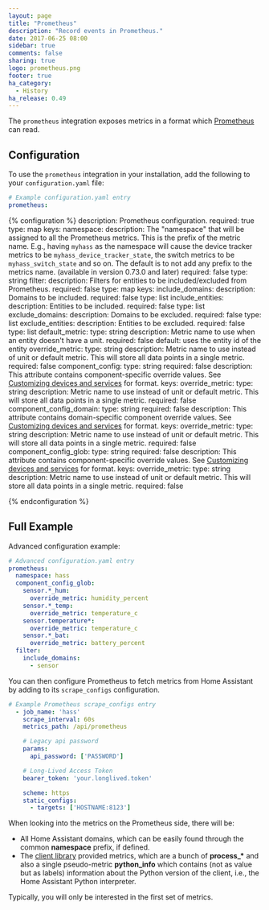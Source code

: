 ```yaml
---
layout: page
title: "Prometheus"
description: "Record events in Prometheus."
date: 2017-06-25 08:00
sidebar: true
comments: false
sharing: true
logo: prometheus.png
footer: true
ha_category:
  - History
ha_release: 0.49
---
```


The `prometheus` integration exposes metrics in a format which [Prometheus](https://prometheus.io/) can read.

## Configuration

To use the `prometheus` integration in your installation, add the following to your `configuration.yaml` file:

```yaml
# Example configuration.yaml entry
prometheus:
```

{% configuration %}
description: Prometheus configuration.
required: true
type: map
keys:
  namespace:
    description: The "namespace" that will be assigned to all the Prometheus metrics. This is the prefix of the metric name. E.g., having `myhass` as the namespace will cause the device tracker metrics to be `myhass_device_tracker_state`, the switch metrics to be `myhass_switch_state` and so on. The default is to not add any prefix to the metrics name. (available in version 0.73.0 and later)
    required: false
    type: string
  filter:
    description: Filters for entities to be included/excluded from Prometheus.
    required: false
    type: map
    keys:
      include_domains:
        description: Domains to be included.
        required: false
        type: list
      include_entities:
        description: Entities to be included.
        required: false
        type: list
      exclude_domains:
        description: Domains to be excluded.
        required: false
        type: list
      exclude_entities:
        description: Entities to be excluded.
        required: false
        type: list
  default_metric:
    type: string
    description: Metric name to use when an entity doesn't have a unit. 
    required: false
    default: uses the entity id of the entity
  override_metric:
    type: string
    description: Metric name to use instead of unit or default metric. This will store all data points in a single metric.
    required: false
  component_config:
    type: string
    required: false
    description: This attribute contains component-specific override values. See [Customizing devices and services](/getting-started/customizing-devices/) for format.
    keys:
      override_metric:
        type: string
        description: Metric name to use instead of unit or default metric. This will store all data points in a single metric.
        required: false
  component_config_domain:
    type: string
    required: false
    description: This attribute contains domain-specific component override values. See [Customizing devices and services](/getting-started/customizing-devices/) for format.
    keys:
      override_metric:
        type: string
        description: Metric name to use instead of unit or default metric. This will store all data points in a single metric.
        required: false
  component_config_glob: 
    type: string
    required: false
    description: This attribute contains component-specific override values. See [Customizing devices and services](/getting-started/customizing-devices/) for format.
    keys:
      override_metric:
        type: string
        description: Metric name to use instead of unit or default metric. This will store all data points in a single metric.
        required: false

{% endconfiguration %}

## Full Example

Advanced configuration example:

```yaml
# Advanced configuration.yaml entry
prometheus:
  namespace: hass
  component_config_glob:
    sensor.*_hum:
      override_metric: humidity_percent
    sensor.*_temp:
      override_metric: temperature_c
    sensor.temperature*:
      override_metric: temperature_c
    sensor.*_bat:
      override_metric: battery_percent
  filter:
    include_domains:
      - sensor
```

You can then configure Prometheus to fetch metrics from Home Assistant by adding to its `scrape_configs` configuration.

```yaml
# Example Prometheus scrape_configs entry
  - job_name: 'hass'
    scrape_interval: 60s
    metrics_path: /api/prometheus

    # Legacy api password
    params:
      api_password: ['PASSWORD']

    # Long-Lived Access Token
    bearer_token: 'your.longlived.token'

    scheme: https
    static_configs:
      - targets: ['HOSTNAME:8123']
```

When looking into the metrics on the Prometheus side, there will be:

- All Home Assistant domains, which can be easily found through the common **namespace** prefix, if defined.
- The [client library](https://github.com/prometheus/client_python) provided metrics, which are a bunch of **process_\*** and also a single pseudo-metric **python_info** which contains (not as value but as labels) information about the Python version of the client, i.e., the Home Assistant Python interpreter.
  
Typically, you will only be interested in the first set of metrics.

